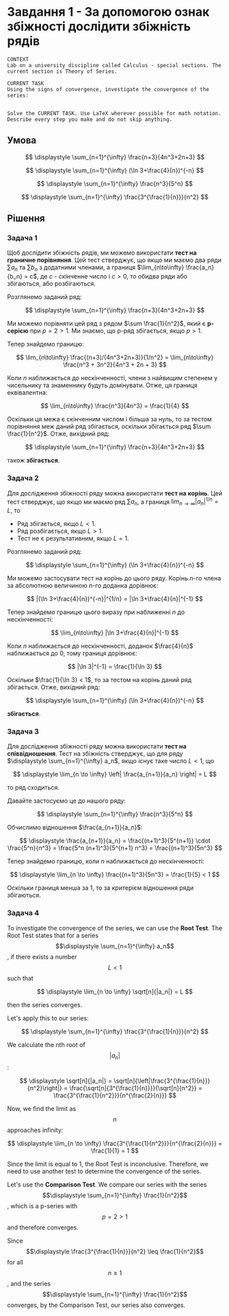# Завдання 1 - За допомогою ознак збіжності дослідити збіжність рядів

```
CONTEXT
Lab on a university discipline called Calculus - special sections. The current section is Theory of Series.

CURRENT TASK
Using the signs of convergence, investigate the convergence of the series:


Solve the CURRENT TASK. Use LaTeX wherever possible for math notation. Describe every step you make and do not skip anything.
```

## Умова

$$
\displaystyle
\sum_{n=1}^{\infty} \frac{n+3}{4n^3+2n+3}
$$

$$
\displaystyle
\sum_{n=1}^{\infty} (\ln 3+\frac{4}{n})^{-n}
$$

$$
\displaystyle
\sum_{n=1}^{\infty} \frac{n^3}{5^n}
$$

$$
\displaystyle
\sum_{n=1}^{\infty} \frac{3^{\frac{1}{n}}}{n^2}
$$

## Рішення

### Задача 1

Щоб дослідити збіжність рядів, ми можемо використати **тест на граничне порівняння**. Цей тест стверджує, що якщо ми маємо два ряди $\sum a_n$ та $\sum b_n$ з додатними членами, а границя $\lim_{n\to\infty} \frac{a_n}{b_n} = c$, де $c$ - скінченне число і $c > 0$, то обидва ряди або збігаються, або розбігаються.

Розглянемо заданий ряд:

$$
\displaystyle
\sum_{n=1}^{\infty} \frac{n+3}{4n^3+2n+3}
$$

Ми можемо порівняти цей ряд з рядом $\sum \frac{1}{n^2}$, який є **p-серією** при $p = 2 > 1$. Ми знаємо, що p-ряд збігається, якщо $p > 1$.

Тепер знайдемо границю:

$$
\lim_{n\to\infty} \frac{(n+3)/(4n^3+2n+3)}{1/n^2} = \lim_{n\to\infty} \frac{n^3 + 3n^2}{4n^3 + 2n + 3}
$$

Коли $n$ наближається до нескінченності, члени з найвищим степенем у чисельнику та знаменнику будуть домінувати. Отже, ця границя еквівалентна:

$$
\lim_{n\to\infty} \frac{n^3}{4n^3} = \frac{1}{4}
$$

Оскільки ця межа є скінченним числом і більша за нуль, то за тестом порівняння меж даний ряд збігається, оскільки збігається ряд $\sum \frac{1}{n^2}$. Отже, вихідний ряд:

$$
\displaystyle
\sum_{n=1}^{\infty} \frac{n+3}{4n^3+2n+3}
$$

також **збігається**.

### Задача 2

Для дослідження збіжності ряду можна використати **тест на корінь**. Цей тест стверджує, що якщо ми маємо ряд $\sum a_n$, а границя $\lim_{n\to\infty} |a_n|^{1/n} = L$, то

- Ряд збігається, якщо $L < 1$.
- Ряд розбігається, якщо $L > 1$.
- Тест не є результативним, якщо $L = 1$.

Розглянемо заданий ряд:

$$
\displaystyle
\sum_{n=1}^{\infty} (\ln 3+\frac{4}{n})^{-n}
$$

Ми можемо застосувати тест на корінь до цього ряду. Корінь $n$-го члена за абсолютною величиною $n$-го доданка дорівнює:

$$
|(\ln 3+\frac{4}{n})^{-n}|^{1/n} = |\ln 3+\frac{4}{n}|^{-1}
$$

Тепер знайдемо границю цього виразу при наближенні $n$ до нескінченності:

$$
\lim_{n\to\infty} |\ln 3+\frac{4}{n}|^{-1}
$$

Коли $n$ наближається до нескінченності, доданок $\frac{4}{n}$ наближається до 0, тому границя дорівнює:

$$
|\ln 3|^{-1} = \frac{1}{\ln 3}
$$

Оскільки $\frac{1}{\ln 3} < 1$, то за тестом на корінь даний ряд збігається. Отже, вихідний ряд:

$$
\displaystyle
\sum_{n=1}^{\infty} (\ln 3+\frac{4}{n})^{-n}
$$

**збігається**.

### Задача 3

Для дослідження збіжності ряду можна використати **тест на співвідношення**. Тест на збіжність стверджує, що для ряду $\displaystyle \sum_{n=1}^{\infty} a_n$, якщо існує таке число $L < 1$, що

$$
\displaystyle
\lim_{n \to \infty} \left| \frac{a_{n+1}}{a_n} \right| = L
$$

то ряд сходиться.

Давайте застосуємо це до нашого ряду:

$$
\displaystyle
\sum_{n=1}^{\infty} \frac{n^3}{5^n}
$$

Обчислимо відношення $\frac{a_{n+1}}{a_n}$:

$$
\displaystyle
\frac{a_{n+1}}{a_n} = \frac{(n+1)^3}{5^{n+1}} \cdot \frac{5^n}{n^3} = \frac{5^n (n+1)^3}{5^{n+1} n^3} = \frac{(n+1)^3}{5n^3}
$$

Тепер знайдемо границю, коли $n$ наближається до нескінченності:

$$
\displaystyle
\lim_{n \to \infty} \frac{(n+1)^3}{5n^3} = \frac{1}{5} < 1
$$

Оскільки границя менша за 1, то за критерієм відношення ряди збігаються.

### Задача 4

To investigate the convergence of the series, we can use the **Root Test**. The Root Test states that for a series $$\displaystyle \sum_{n=1}^{\infty} a_n$$, if there exists a number $$L < 1$$ such that

$$
\displaystyle
\lim_{n \to \infty} \sqrt[n]{|a_n|} = L
$$

then the series converges.

Let's apply this to our series:

$$
\displaystyle
\sum_{n=1}^{\infty} \frac{3^{\frac{1}{n}}}{n^2}
$$

We calculate the nth root of $$|a_n|$$:

$$
\displaystyle
\sqrt[n]{|a_n|} = \sqrt[n]{\left|\frac{3^{\frac{1}{n}}}{n^2}\right|} = \frac{\sqrt[n]{3^{\frac{1}{n}}}}{\sqrt[n]{n^2}} = \frac{3^{\frac{1}{n^2}}}{n^{\frac{2}{n}}}
$$

Now, we find the limit as $$n$$ approaches infinity:

$$
\displaystyle
\lim_{n \to \infty} \frac{3^{\frac{1}{n^2}}}{n^{\frac{2}{n}}} = \frac{1}{1} = 1
$$

Since the limit is equal to 1, the Root Test is inconclusive. Therefore, we need to use another test to determine the convergence of the series.

Let's use the **Comparison Test**. We compare our series with the series $$\displaystyle \sum_{n=1}^{\infty} \frac{1}{n^2}$$, which is a p-series with $$p = 2 > 1$$ and therefore converges.

Since $$\displaystyle \frac{3^{\frac{1}{n}}}{n^2} \leq \frac{1}{n^2}$$ for all $$n \geq 1$$, and the series $$\displaystyle \sum_{n=1}^{\infty} \frac{1}{n^2}$$ converges, by the Comparison Test, our series also converges.
